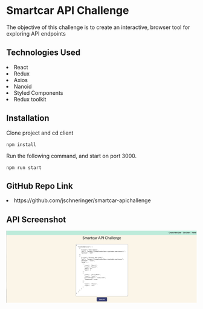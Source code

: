 <h1>Smartcar API Challenge</h1>
<p>The objective of this challenge is to create an interactive, browser tool for exploring API endpoints</p>

<h2>Technologies Used</h2>
<li>React</li>
<li>Redux</li>
<li>Axios</li>
<li>Nanoid</li>
<li>Styled Components</li>
<li>Redux toolkit</li>

<h2>Installation</h2>
Clone project and cd client

```
npm install
```

Run the following command, and start on port 3000.

```
npm run start
```

<h2>GitHub Repo Link</h2>
<li>https://github.com/jschneringer/smartcar-apichallenge</li>


<h2>API Screenshot</h2>
<img src="/client/public/images/apiscreenshot.png" alt="Alt text" title="Optional title">
